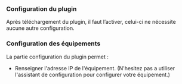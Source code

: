 ### Configuration du plugin

Après téléchargement du plugin, il faut l’activer, celui-ci ne nécessite aucune autre configuration.

### Configuration des équipements

La partie configuration du plugin permet :

* Renseigner l'adresse IP de l'équipement. (N'hesitez pas a utiliser l'assistant de configuration pour configurer votre équipement.)
